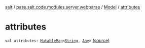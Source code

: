 [salt](../../index.md) / [pass.salt.code.modules.server.webparse](../index.md) / [Model](index.md) / [attributes](./attributes.md)

# attributes

`val attributes: `[`MutableMap`](https://kotlinlang.org/api/latest/jvm/stdlib/kotlin.collections/-mutable-map/index.html)`<`[`String`](https://kotlinlang.org/api/latest/jvm/stdlib/kotlin/-string/index.html)`, `[`Any`](https://kotlinlang.org/api/latest/jvm/stdlib/kotlin/-any/index.html)`>` [(source)](https://github.com/kurbaniec-tgm/salt/tree/master/code/modules/server/webparse/Model.kt#L6)